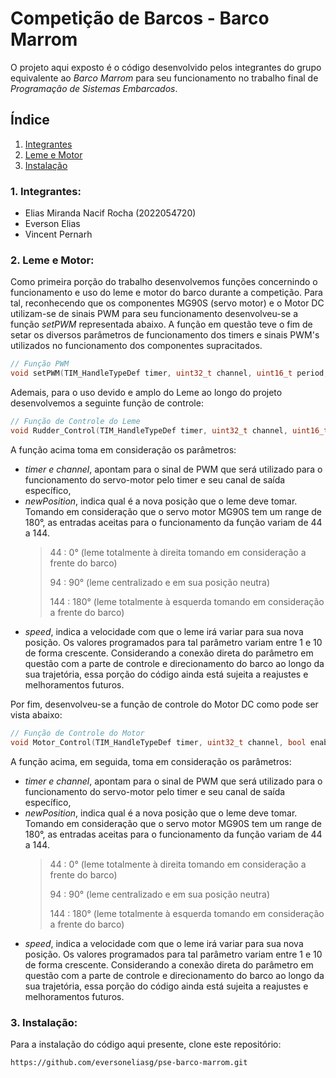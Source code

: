 # Competição de Barcos - Barco Marrom
  
 O projeto aqui exposto é o código desenvolvido pelos integrantes do grupo equivalente ao _Barco Marrom_ para seu funcionamento no trabalho final de _Programação de Sistemas Embarcados_.

## Índice

1. [Integrantes](#itegrantes)
2. [Leme e Motor](#leme-e-Motor)
3. [Instalação](#instalação)

### 1. Integrantes:

* Elias Miranda Nacif Rocha (2022054720)
* Everson Elias
* Vincent Pernarh

### 2. Leme e Motor:

Como primeira porção do trabalho desenvolvemos funções concernindo o funcionamento e uso do leme e motor do barco durante a competição.
Para tal, reconhecendo que os componentes MG90S (servo motor) e o Motor DC utilizam-se de sinais PWM para seu funcionamento desenvolveu-se a função _setPWM_ representada abaixo. A função em questão teve o fim de setar os diversos parâmetros de funcionamento dos timers e sinais PWM's utilizados no funcionamento dos componentes supracitados.
``` C
// Função PWM
void setPWM(TIM_HandleTypeDef timer, uint32_t channel, uint16_t period, uint16_t pulse);
```
Ademais, para o uso devido e amplo do Leme ao longo do projeto desenvolvemos a seguinte função de controle:
``` C
// Função de Controle do Leme
void Rudder_Control(TIM_HandleTypeDef timer, uint32_t channel, uint16_t newPosition, uint8_t speed);
```
A função acima toma em consideração os parâmetros:
* _timer e channel_, apontam para o sinal de PWM que será utilizado para o funcionamento do servo-motor pelo timer e seu canal de saída específico,
* _newPosition_, indica qual é a nova posição que o leme deve tomar. Tomando em consideração que o servo motor MG90S tem um range de 180°, as entradas aceitas para o funcionamento da função variam de 44 a 144.
  > 44 : 0° (leme totalmente à direita tomando em consideração a frente do barco)
  >
  > 94 : 90° (leme centralizado e em sua posição neutra)
  > 
  > 144 : 180° (leme totalmente à esquerda tomando em consideração a frente do barco)
* _speed_, indica a velocidade com que o leme irá variar para sua nova posição. Os valores programados para tal parâmetro variam entre 1 e 10 de forma crescente. Considerando a conexão direta do parâmetro em questão com a parte de controle e direcionamento do barco ao longo da sua trajetória, essa porção do código ainda está sujeita a reajustes e melhoramentos futuros.

Por fim, desenvolveu-se a função de controle do Motor DC como pode ser vista abaixo:
``` C
// Função de Controle do Motor
void Motor_Control(TIM_HandleTypeDef timer, uint32_t channel, bool enable, bool direction, uint16_t speed)
```
A função acima, em seguida, toma em consideração os parâmetros:
* _timer e channel_, apontam para o sinal de PWM que será utilizado para o funcionamento do servo-motor pelo timer e seu canal de saída específico,
* _newPosition_, indica qual é a nova posição que o leme deve tomar. Tomando em consideração que o servo motor MG90S tem um range de 180°, as entradas aceitas para o funcionamento da função variam de 44 a 144.
  > 44 : 0° (leme totalmente à direita tomando em consideração a frente do barco)
  >
  > 94 : 90° (leme centralizado e em sua posição neutra)
  > 
  > 144 : 180° (leme totalmente à esquerda tomando em consideração a frente do barco)
* _speed_, indica a velocidade com que o leme irá variar para sua nova posição. Os valores programados para tal parâmetro variam entre 1 e 10 de forma crescente. Considerando a conexão direta do parâmetro em questão com a parte de controle e direcionamento do barco ao longo da sua trajetória, essa porção do código ainda está sujeita a reajustes e melhoramentos futuros.

### 3. Instalação:

Para a instalação do código aqui presente, clone este repositório:  
   ```bash
   https://github.com/eversoneliasg/pse-barco-marrom.git
